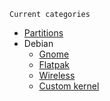 `Current categories`

- [Partitions](content/partitions/main.md)
- Debian
   - [Gnome](content/debian/guidances/gnome.md)
   - [Flatpak](content/debian/guidances/flatpak.md)
   - [Wireless](content/debian/guidances/wireless.md)
   - [Custom kernel](content/debian/guidances/custom_kernel.md)
